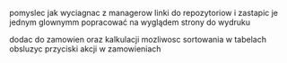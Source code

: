 pomyslec jak wyciagnac z managerow linki do repozytoriow i zastapic je jednym glownymm
popracować na wyglądem strony do wydruku

dodac do zamowien oraz kalkulacji mozliwosc sortowania w tabelach
obsluzyc przyciski akcji w zamowieniach
